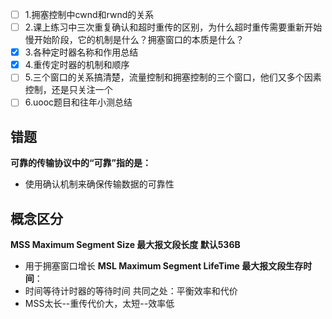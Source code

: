 - [ ] 1.拥塞控制中cwnd和rwnd的关系
- [ ] 2.课上练习中三次重复确认和超时重传的区别，为什么超时重传需要重新开始慢开始阶段，它的机制是什么？拥塞窗口的本质是什么？
- [x] 3.各种定时器名称和作用总结
- [x] 4.重传定时器的机制和顺序
- [ ] 5.三个窗口的关系搞清楚，流量控制和拥塞控制的三个窗口，他们又多个因素控制，还是只关注一个
- [ ] 6.uooc题目和往年小测总结
## 错题
**可靠的传输协议中的“可靠”指的是：**
- 使用确认机制来确保传输数据的可靠性
## 概念区分

**MSS Maximum Segment Size 最大报文段长度 默认536B** 
- 用于拥塞窗口增长
**MSL Maximum Segment LifeTime 最大报文段生存时间**：
- 时间等待计时器的等待时间
共同之处：平衡效率和代价
- MSS太长--重传代价大，太短--效率低
